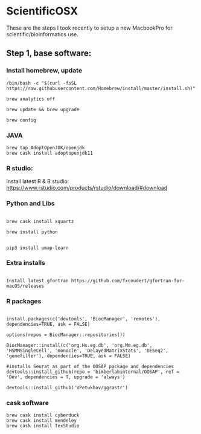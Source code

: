 # ScientificOSX
These are the steps I took recently to setup a new MacbookPro for scientific/bioinformatics use.

## Step 1, base software:

### Install homebrew, update

```{bash }
/bin/bash -c "$(curl -fsSL https://raw.githubusercontent.com/Homebrew/install/master/install.sh)"

brew analytics off

brew update && brew upgrade

brew config

```

### JAVA

```{bash }
brew tap AdoptOpenJDK/openjdk
brew cask install adoptopenjdk11

```

### R studio:

Install latest R & R studio: https://www.rstudio.com/products/rstudio/download/#download


### Python and Libs
```{bash }

brew cask install xquartz

brew install python


pip3 install umap-learn

```

### Extra installs

```{bash }

Install latest gfortran https://github.com/fxcoudert/gfortran-for-macOS/releases

```

### R packages 

```{r}

install.packages(c('devtools', 'BiocManager', 'remotes'), dependencies=TRUE, ask = FALSE)

options(repos = BiocManager::repositories())

BiocManager::install(c('org.Hs.eg.db', 'org.Mm.eg.db', 'HSMMSingleCell', 'monocle', 'DelayedMatrixStats', 'DESeq2', 'genefilter'), dependencies=TRUE, ask = FALSE)

#installs Seurat as part of the OOSAP package and dependencies
devtools::install_github(repo = 'bimberlabinternal/OOSAP', ref = 'Dev', dependencies = T, upgrade = 'always')

devtools::install_github('VPetukhov/ggrastr')

```

### cask software

```{bash]
brew cask install cyberduck
brew cask install mendeley
brew cask install TexStudio

```




